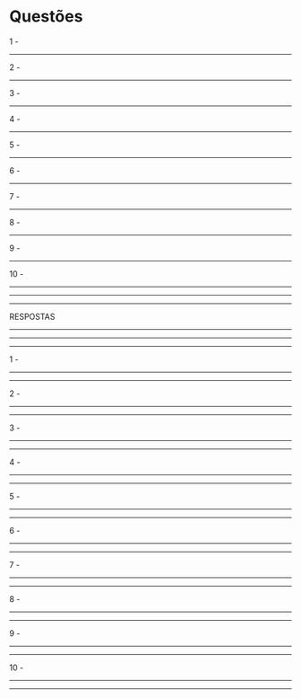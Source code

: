 # Questões

1 -
___
2 -
___
3 -
___
4 -
___
5 -
___
6 -
___
7 -
___
8 -
___
9 -
___
10 -

___
___
___
RESPOSTAS
___
___
___

1 -
___
___

2 -
___
___

3 -
___
___

4 -
___
___

5 -
___
___

6 -
___
___

7 -
___
___

8 -
___
___

9 -
___
___

10 -
___
___
